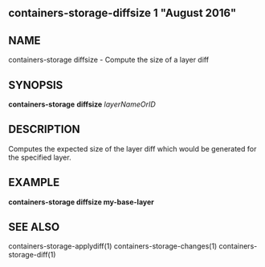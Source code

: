 ## containers-storage-diffsize 1 "August 2016"

## NAME
containers-storage diffsize - Compute the size of a layer diff

## SYNOPSIS
**containers-storage** **diffsize** *layerNameOrID*

## DESCRIPTION
Computes the expected size of the layer diff which would be generated for the
specified layer.

## EXAMPLE
**containers-storage diffsize my-base-layer**

## SEE ALSO
containers-storage-applydiff(1)
containers-storage-changes(1)
containers-storage-diff(1)
